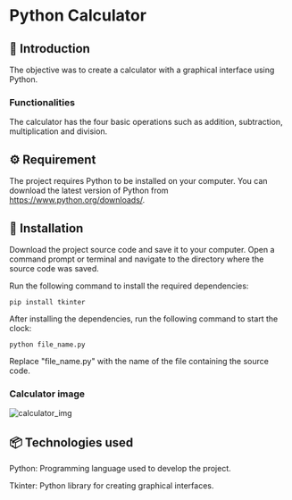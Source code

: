 # Python Calculator

## 🚀 Introduction
The objective was to create a calculator with a graphical interface using Python.

### Functionalities
The calculator has the four basic operations such as addition, subtraction, multiplication and division.

## ⚙️ Requirement
The project requires Python to be installed on your computer. You can download the latest version of Python from https://www.python.org/downloads/.

## 🔨 Installation
Download the project source code and save it to your computer.
Open a command prompt or terminal and navigate to the directory where the source code was saved.

Run the following command to install the required dependencies:

```
pip install tkinter
```

After installing the dependencies, run the following command to start the clock:

```
python file_name.py
```
Replace "file_name.py" with the name of the file containing the source code.

### Calculator image
![calculator_img](https://github.com/gabrielasodias/calculator/assets/148500521/61b19c99-1d24-4a19-a08c-95e7cc7efbaa)

## 📦 Technologies used

Python: Programming language used to develop the project.

Tkinter: Python library for creating graphical interfaces.
